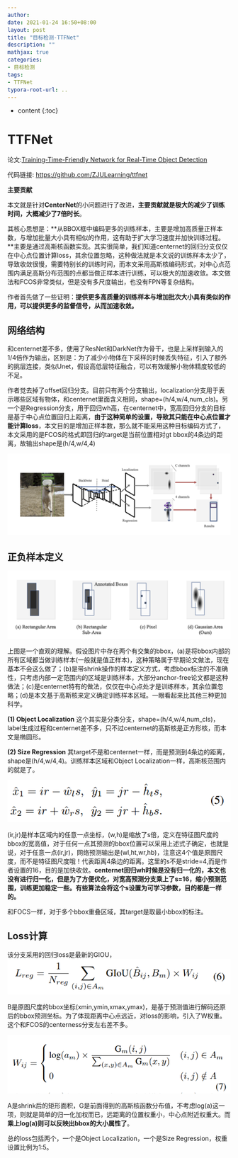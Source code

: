 ```yaml
---
author: 
date: 2021-01-24 16:50+08:00
layout: post
title: "目标检测-TTFNet"
description: ""
mathjax: true
categories:
- 目标检测
tags:
- TTFNet
typora-root-url: ..
---
```


* content
{:toc}
# TTFNet

论文:[Training-Time-Friendly Network for Real-Time Object Detection](https://arxiv.org/abs/1909.00700) 

代码链接: https://github.com/ZJULearning/ttfnet

**主要贡献**

本文就是针对**CenterNet**的小问题进行了改进，**主要贡献就是极大的减少了训练时间，大概减少了7倍时长**。

其核心思想是：**从BBOX框中编码更多的训练样本，主要是增加高质量正样本数，与增加批量大小具有相似的作用，这有助于扩大学习速度并加快训练过程。**主要是通过高斯核函数实现。其实很简单，我们知道centernet的回归分支仅仅在中心点位置计算loss，其余位置忽略，这种做法就是本文说的训练样本太少了，导致收敛很慢，需要特别长的训练时间，而本文采用高斯核编码形式，对中心点范围内满足高斯分布范围的点都当做正样本进行训练，可以极大的加速收敛。本文做法和FCOS非常类似，但是没有多尺度输出，也没有FPN等复杂结构。

作者首先做了一些证明：**提供更多高质量的训练样本与增加批次大小具有类似的作用，可以提供更多的监督信号，从而加速收敛。**

## 网络结构

和centernet差不多，使用了ResNet和DarkNet作为骨干，也是上采样到输入的1/4倍作为输出，区别是：为了减少小物体在下采样的时候丢失特征，引入了额外的挑层连接，类似Unet，假设高低层特征融合，可以有效缓解小物体精度较低的不足。

作者觉去掉了offset回归分支。目前只有两个分支输出，localization分支用于表示哪些区域有物体，和centernet里面含义相同，shape=(h/4,w/4,num_cls)。另一个是Regression分支，用于回归wh高，在centernet中，宽高回归分支的目标是基于中心点位置回归上距离，**由于这种简单的设置，导致其只能在中心点位置才能计算loss**，本文目的是增加正样本数，那么就不能采用这种目标编码方式了，本文采用的是FCOS的格式即回归的target是当前位置相对gt bbox的4条边的距离，故输出shape是(h/4,w/4,4)

![](/assets/objectdetection/img/7/ttf-1.png)

## 正负样本定义

![](/assets/objectdetection/img/7/ttf-2.png)

上图是一个直观的理解。假设图片中存在两个有交集的bbox，(a)是将bbox内部的所有区域都当做训练样本(一般就是值正样本)，这种策略属于早期论文做法，现在基本不会这么做了；(b)是带shrink操作的样本定义方式，考虑bbox标注的不准确性，只考虑内部一定范围内的区域是训练样本，大部分anchor-free论文都是这种做法；(c)是centernet特有的做法，仅仅在中心点处才是训练样本，其余位置忽略；(d)是本文基于高斯核来定义确定训练样本区域。一眼看起来比其他三种更加科学。

**(1) Object Localization** 
 这个其实是分类分支，shape=(h/4,w/4,num_cls)，label生成过程和centernet差不多，只不过centernet的高斯核是正方形核，而本文是椭圆形。

**(2) Size Regression** 
 其target不是和centernet一样，而是预测到4条边的距离，shape是(h/4,w/4,4)。训练样本区域和Object Localization一样，高斯核范围内的就是了。

![](/assets/objectdetection/img/7/ttf-3.png)

(ir,jr)是样本区域内的任意一点坐标，(w,h)是缩放了s倍，定义在特征图尺度的bbox的宽高值，对于任何一点其预测的bbox位置可以采用上述式子确定，也就是说，对于任意一点(ir,jr)，网络预测输出是(wl,ht,wr,hb)，注意这4个值是原图尺度，而不是特征图尺度哦！代表距离4条边的距离。这里的s不是stride=4,而是作者设置的16，目的是加快收敛。**centernet回归wh时候是没有归一化的，本文也没有进行归一化，但是为了方便优化，对宽高预测分支乘上了s=16，缩小预测范围，训练更加稳定一些。有些算法会将这个s设置为可学习参数，目的都是一样的。**

和FOCS一样，对于多个bbox重叠区域，其target是取最小bbox的标注。

## Loss计算

该分支采用的回归loss是最新的GIOU， 
 ![image.png-15.5kB](/assets/objectdetection/img/7/ttf-4.png)

B是原图尺度的bbox坐标(xmin,ymin,xmax,ymax)，是基于预测值进行解码还原后的bbox预测坐标。为了体现距离中心点远近，对loss的影响，引入了W权重。这个和FCOS的centerness分支左右差不多。

![image.png-25.9kB](/assets/objectdetection/img/7/ttf-5.png)

A是shrink后的矩形面积，G是前面得到的高斯核函数分布值，不考虑log(a)这一项，则就是简单的归一化加权而已，远距离的位置权重小，中心点附近权重大。而**乘上log(a)则可以反映出bbox的大小属性了**。

总的loss包括两个，一个是Object Localization，一个是Size Regression，权重设置比例为1:5。
